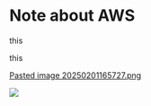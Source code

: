 # Note about AWS
this

this


[Pasted image 20250201165727.png](Pasted%20image%2020250201165727.png)

![](Pasted%20image%2020250201174106.png)